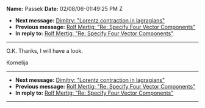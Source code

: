 **Name:** Passek
**Date:** 02/08/06-01:49:25 PM Z

  - **Next message:** [Dimitry: "Lorentz contraction in
    lagragians"](0346.html)
  - **Previous message:** [Rolf Mertig: "Re: Specify Four Vector
    Components"](0344.html)
  - **In reply to:** [Rolf Mertig: "Re: Specify Four Vector
    Components"](0344.html)

-----

O.K. Thanks, I will have a look.  

Kornelija  

-----

  - **Next message:** [Dimitry: "Lorentz contraction in
    lagragians"](0346.html)
  - **Previous message:** [Rolf Mertig: "Re: Specify Four Vector
    Components"](0344.html)
  - **In reply to:** [Rolf Mertig: "Re: Specify Four Vector
    Components"](0344.html)

-----


